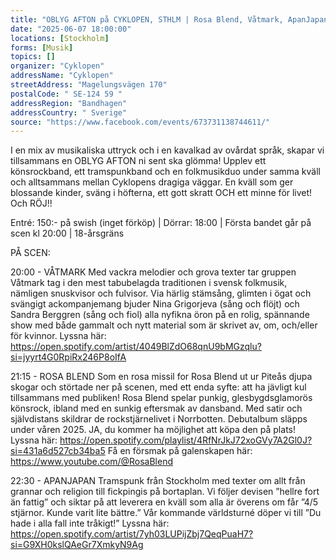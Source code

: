 ```yaml
---
title: "OBLYG AFTON på CYKLOPEN, STHLM | Rosa Blend, Våtmark, ApanJapan | 3 genres | 100% snusk"
date: "2025-06-07 18:00:00"
locations: [Stockholm]
forms: [Musik]
topics: []
organizer: "Cyklopen"
addressName: "Cyklopen"
streetAddress: "Magelungsvägen 170"
postalCode: " SE-124 59 "
addressRegion: "Bandhagen"
addressCountry: " Sverige"
source: "https://www.facebook.com/events/673731138744611/"
---
```

I en mix av musikaliska uttryck och i en kavalkad av ovårdat språk, skapar vi tillsammans en OBLYG AFTON ni sent ska glömma! Upplev ett könsrockband, ett tramspunkband och en folkmusikduo under samma kväll och alltsammans mellan Cyklopens dragiga väggar. En kväll som ger blossande kinder, sväng i höfterna, ett gott skratt OCH ett minne för livet! Och RÖJ!!

Entré: 150:- på swish (inget förköp) | Dörrar: 18:00 | Första bandet går på scen kl 20:00 | 18-årsgräns

PÅ SCEN:

20:00 - VÅTMARK
Med vackra melodier och grova texter tar gruppen Våtmark tag i den mest tabubelagda traditionen i svensk folkmusik, nämligen snuskvisor och fulvisor. Via härlig stämsång, glimten i ögat och svängigt ackompanjemang bjuder Nina Grigorjeva (sång och flöjt) och Sandra Berggren (sång och fiol) alla nyfikna öron på en rolig, spännande show med både gammalt och nytt material som är skrivet av, om, och/eller för kvinnor. Lyssna här: https://open.spotify.com/artist/4049BlZdO68qnU9bMGzqlu?si=jyyrt4G0RpiRx246P8oIfA

21:15 - ROSA BLEND
Som en rosa missil for Rosa Blend ut ur Piteås djupa skogar och störtade ner på scenen, med ett enda syfte: att ha jävligt kul tillsammans med publiken! Rosa Blend spelar punkig, glesbygdsglamorös könsrock, ibland med en sunkig eftersmak av dansband. Med satir och självdistans skildrar de rockstjärnelivet i Norrbotten. Debutalbum släpps under våren 2025. JA, du kommer ha möjlighet att köpa den på plats! Lyssna här: https://open.spotify.com/playlist/4RfNrJkJ72xoGVy7A2Gl0J?si=431a6d527cb34ba5
Få en försmak på galenskapen här: https://www.youtube.com/@RosaBlend

22:30 - APANJAPAN
Tramspunk från Stockholm med texter om allt från grannar och religion till fickpingis på bortaplan. Vi följer devisen ”hellre fort än fattig” och siktar på att leverera en kväll som alla är överens om får ”4/5 stjärnor. Kunde varit lite bättre.” Vår kommande världsturné döper vi till ”Du hade i alla fall inte tråkigt!” Lyssna här: https://open.spotify.com/artist/7yh03LUPijZbj7QeqPuaH7?si=G9XH0kslQAeGr7XmkyN9Ag